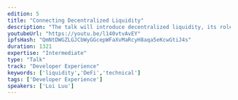 ```yaml
---
edition: 5
title: "Connecting Decentralized Liquidity"
description: "The talk will introduce decentralized liquidity, its role in the ecosystem and how several defi projects are utilising the decentralized liquidity in different ways. The talk will also touch base on what Kyber does to connect different decentralized liquidity sources to make them available for the defi ecosystem."
youtubeUrl: "https://youtu.be/l140vtvAvEY"
ipfsHash: "QmNtDWGZLGJCbWyGGcepWFaXvMaRcyH8aqa5eKcwGtiJ4s"
duration: 1321
expertise: "Intermediate"
type: "Talk"
track: "Developer Experience"
keywords: ['liquidity','DeFi','technical']
tags: ['Developer Experience']
speakers: ['Loi Luu']
---
```

